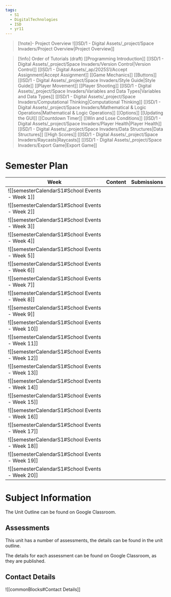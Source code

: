 ```yaml
---
tags:
  - S1
  - DigitalTechnologies
  - ISD
  - yr11
---
```

> [!note]- Project Overview 
> ![[ISD/1 - Digital Assets/_project/Space Invaders/Project Overview|Project Overview]]

> [!info] Order of Tutorials (draft)
> [[Programming Introduction]]
[[ISD/1 - Digital Assets/_project/Space Invaders/Version Control|Version Control]]
[[ISD/1 - Digital Assets/_ap/2025S1/Accept Assignment|Accept Assignment]]
[[Game Mechanics]]
[[Buttons]]
[[ISD/1 - Digital Assets/_project/Space Invaders/Style Guide\|Style Guide]]
[[Player Movement]]
[[Player Shooting]]
[[ISD/1 - Digital Assets/_project/Space Invaders/Variables and Data Types|Variables and Data Types]]
[[ISD/1 - Digital Assets/_project/Space Invaders/Computational Thinking|Computational Thinking]]
[[ISD/1 - Digital Assets/_project/Space Invaders/Mathematical & Logic Operations|Mathematical & Logic Operations]]
[[Options]]
[[Updating the GUI]]
[[Countdown Timer]]
[[Win and Lose Conditions]]
[[ISD/1 - Digital Assets/_project/Space Invaders/Player Health|Player Health]]
[[ISD/1 - Digital Assets/_project/Space Invaders/Data Structures|Data Structures]]
[[High Scores]]
[[ISD/1 - Digital Assets/_project/Space Invaders/Raycasts|Raycasts]]
[[ISD/1 - Digital Assets/_project/Space Invaders/Export Game|Export Game]]


# Semester Plan

| Week                                            | Content  | Submissions |
| ----------------------------------------------- | -------- | ----------- |
| ![[semesterCalendarS1#School Events - Week 1]]  | <br>     |             |
| ![[semesterCalendarS1#School Events - Week 2]]  | <br><br> |             |
| ![[semesterCalendarS1#School Events - Week 3]]  |          |             |
| ![[semesterCalendarS1#School Events - Week 4]]  |          |             |
| ![[semesterCalendarS1#School Events - Week 5]]  |          |             |
| ![[semesterCalendarS1#School Events - Week 6]]  |          |             |
| ![[semesterCalendarS1#School Events - Week 7]]  |          |             |
| ![[semesterCalendarS1#School Events - Week 8]]  |          |             |
| ![[semesterCalendarS1#School Events - Week 9]]  |          |             |
| ![[semesterCalendarS1#School Events - Week 10]] |          |             |
| ![[semesterCalendarS1#School Events - Week 11]] |          |             |
| ![[semesterCalendarS1#School Events - Week 12]] |          |             |
| ![[semesterCalendarS1#School Events - Week 13]] |          |             |
| ![[semesterCalendarS1#School Events - Week 14]] |          |             |
| ![[semesterCalendarS1#School Events - Week 15]] |          |             |
| ![[semesterCalendarS1#School Events - Week 16]] |          |             |
| ![[semesterCalendarS1#School Events - Week 17]] |          |             |
| ![[semesterCalendarS1#School Events - Week 18]] |          |             |
| ![[semesterCalendarS1#School Events - Week 19]] |          |             |
| ![[semesterCalendarS1#School Events - Week 20]] |          |             |

# Subject Information

The Unit Outline can be found on Google Classroom.

## Assessments

This unit has a number of assessments, the details can be found in the unit outline.

The details for each assessment can be found on Google Classroom, as they are published.

## Contact Details

![[commonBlocks#Contact Details]]

